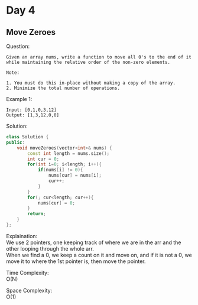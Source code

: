 # Day 4

## Move Zeroes

Question:  
```
Given an array nums, write a function to move all 0's to the end of it while maintaining the relative order of the non-zero elements.

Note:

1. You must do this in-place without making a copy of the array.
2. Minimize the total number of operations.
```

Example 1:  
```
Input: [0,1,0,3,12]
Output: [1,3,12,0,0]
```


Solution: 

```cpp
class Solution {
public:
    void moveZeroes(vector<int>& nums) {
        const int length = nums.size();
        int cur = 0;
        for(int i=0; i<length; i++){
            if(nums[i] != 0){
                nums[cur] = nums[i];
                cur++;
            }
        }
        for(; cur<length; cur++){
            nums[cur] = 0;
        }
        return;
    }
};
```

Explaination:  
We use 2 pointers, one keeping track of where we are in the arr and the other looping through the whole arr.  
When we find a 0, we keep a count on it and move on, and if it is not a 0, we move it to where the 1st pointer is, then move the pointer.  

Time Complexity:  
O(N)

Space Complexity:  
O(1)
